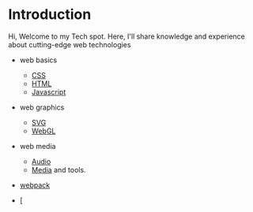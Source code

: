 # Introduction

Hi, Welcome to my Tech spot. Here, I'll share knowledge and experience about cutting-edge web technologies 
* web basics
    * [CSS](./css/css.md)
    * [HTML](./html/html.md)
    * [Javascript](./javascript/javascript.md)
* web graphics
    * [SVG](./svg/svg.md)
    * [WebGL](./webgl/webgl.md)
    
* web media
    * [Audio](./audio/audio.md)
    * [Media](./media/media.md)
and tools.
* [webpack](http://webpack.github.io/)
* [
